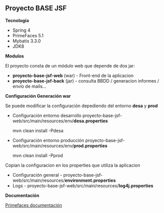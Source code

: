## Proyecto BASE JSF

**Tecnología**

* Spring 4
* PrimeFaces 5.1
* Mybatis 3.3.0
* JDK8

**Modulos**

El proyecto consta de un módulo web que depende de dos jar:

* **proyecto-base-jsf-web** (war) - Front-end de la aplicacion
* **proyecto-base-jsf-back** (jar) - consulta BBDD / generacion informes / envío de mails... 


**Configuración Generación war**

Se puede modificar la configuración depediendo del entorno **desa** y **prod** 

* Configuración entorno desarrollo proyecto-base-jsf-web/src/main/resources/env/**desa.properties**

	mvn clean install -Pdesa

* Configuración entorno producción proyecto-base-jsf-web/src/main/resources/env/**prod.properties**
	
	mvn clean install -Pprod
	
Copian la configuracion en los properties que utiliza la aplicacion

* Configuración general - proyecto-base-jsf-web/src/main/resources/**environment.properties**
* Logs - proyecto-base-jsf-web/src/main/resources/**log4j.properties**

**Documentación**

[Primefaces documentación](https://www.primefaces.org/documentation/)
